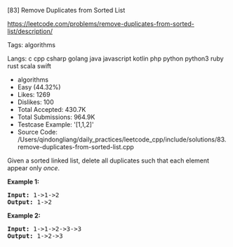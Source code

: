 [83] Remove Duplicates from Sorted List  

https://leetcode.com/problems/remove-duplicates-from-sorted-list/description/

Tags:   algorithms 

Langs:  c   cpp   csharp   golang   java   javascript   kotlin   php   python   python3   ruby   rust   scala   swift 

* algorithms
* Easy (44.32%)
* Likes:    1269
* Dislikes: 100
* Total Accepted:    430.7K
* Total Submissions: 964.9K
* Testcase Example:  '[1,1,2]'
* Source Code:       /Users/qindongliang/daily_practices/leetcode_cpp/include/solutions/83.remove-duplicates-from-sorted-list.cpp

<p>Given a sorted linked list, delete all duplicates such that each element appear only <em>once</em>.</p>

<p><strong>Example 1:</strong></p>

<pre>
<strong>Input:</strong> 1-&gt;1-&gt;2
<strong>Output:</strong> 1-&gt;2
</pre>

<p><strong>Example 2:</strong></p>

<pre>
<strong>Input:</strong> 1-&gt;1-&gt;2-&gt;3-&gt;3
<strong>Output:</strong> 1-&gt;2-&gt;3
</pre>

